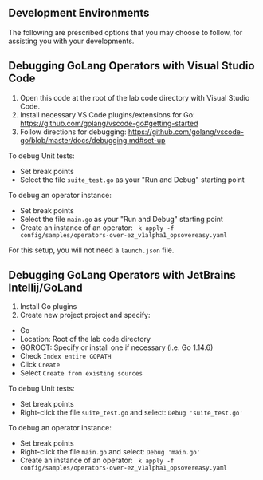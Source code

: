 ## Development Environments

The following are prescribed options that you may choose to follow, for assisting you with your developments.

## Debugging GoLang Operators with Visual Studio Code

1. Open this code at the root of the lab code directory with Visual Studio Code. 
2. Install necessary VS Code plugins/extensions for Go:  https://github.com/golang/vscode-go#getting-started
3. Follow directions for debugging: https://github.com/golang/vscode-go/blob/master/docs/debugging.md#set-up


To debug Unit tests: 
- Set break points
- Select the file `suite_test.go` as your "Run and Debug" starting point

To debug an operator instance:
- Set break points 
- Select the file `main.go` as your "Run and Debug" starting point
- Create an instance of an operator: ` k apply -f config/samples/operators-over-ez_v1alpha1_opsovereasy.yaml`

For this setup, you will not need a `launch.json` file.

## Debugging GoLang Operators with JetBrains Intellij/GoLand

1. Install Go plugins
2. Create new project project and specify: 
- Go
- Location: Root of the lab code directory
- GOROOT: Specify or install one if necessary (i.e. Go 1.14.6)
- Check `Index entire GOPATH`
- Click `Create`
- Select `Create from existing sources`

To debug Unit tests: 
- Set break points
- Right-click the file `suite_test.go` and select: `Debug 'suite_test.go'`

To debug an operator instance:
- Set break points 
- Right-click the file `main.go` and select: `Debug 'main.go'`
- Create an instance of an operator: ` k apply -f config/samples/operators-over-ez_v1alpha1_opsovereasy.yaml`